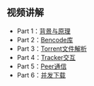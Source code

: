 ## 视频讲解
 - Part 1：[背景与原理](https://www.bilibili.com/video/BV13P4y1378F/)
 - Part 2：[Bencode库](https://www.bilibili.com/video/BV1zZ4y1678G/)
 - Part 3：[Torrent文件解析](https://www.bilibili.com/video/BV1Vi4y1Q7ns/)
 - Part 4：[Tracker交互](https://www.bilibili.com/video/BV1tS4y1e7Yi/)
 - Part 5：[Peer通信](https://www.bilibili.com/video/BV1BY4y1x7c9/)
 - Part 6：[并发下载](https://www.bilibili.com/video/BV1Wf4y1Z77M/)
